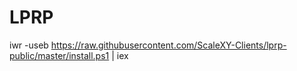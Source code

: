 # LPRP

iwr -useb https://raw.githubusercontent.com/ScaleXY-Clients/lprp-public/master/install.ps1 | iex